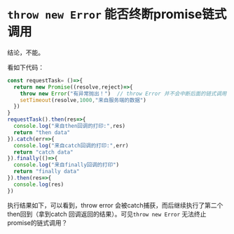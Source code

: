 
# `throw new Error` 能否终断promise链式调用

结论，不能。

看如下代码：
``` js
const requestTask= ()=>{
  return new Promise((resolve,reject)=>{
    throw new Error("有异常抛出！")  // throw Error 并不会中断后面的链式调用！！
    setTimeout(resolve,1000,"来自服务端的数据")
  })
}
requestTask().then(res=>{
  console.log("来自then回调的打印:",res)
  return "then data"
}).catch(err=>{
  console.log("来自catch回调的打印:",err)
  return "catch data"
}).finally(()=>{
  console.log("来自finally回调的打印")
  return "finally data"
}).then(res=>{
  console.log(res)
})
```
执行结果如下，可以看到，throw error 会被catch捕获，而后继续执行了第二个then回到（拿到catch 回调返回的结果）。可见`throw new Error` 无法终止promise的链式调用？
<img :src="$withBase('/imgs/promise/promise-abort.png')" style="transform:scale(0.9);">
